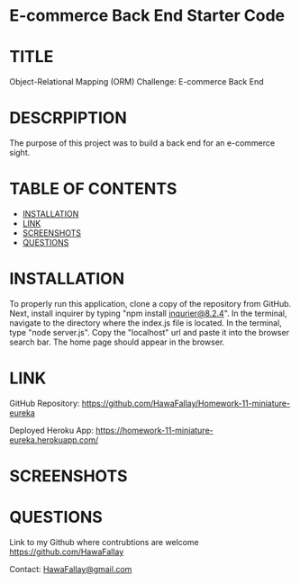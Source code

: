 # E-commerce Back End Starter Code
# TITLE
Object-Relational Mapping (ORM) Challenge: E-commerce Back End
# DESCRPIPTION

 The purpose of this project was to build a back end for an e-commerce sight.
 # TABLE OF CONTENTS

- [INSTALLATION](#installation)
- [LINK](#link)
- [SCREENSHOTS](#screenshots)
- [QUESTIONS](#questions)

# INSTALLATION

To properly run this application, clone a copy of the repository from GitHub. 
Next, install inquirer by typing "npm install inqurier@8.2.4". 
In the terminal, navigate to the directory where the index.js file is located. 
In the terminal, type "node server.js". 
Copy the "localhost" url and paste it into the browser search bar. 
The home page should appear in the browser. 

# LINK

GitHub Repository: https://github.com/HawaFallay/Homework-11-miniature-eureka

Deployed Heroku App: https://homework-11-miniature-eureka.herokuapp.com/

# SCREENSHOTS

# QUESTIONS

Link to my Github where contrubtions are welcome
https://github.com/HawaFallay

Contact:
HawaFallay@gmail.com

